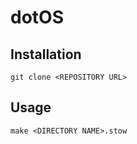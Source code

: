 # dotOS

## Installation

```
git clone <REPOSITORY URL>
```

## Usage

```
make <DIRECTORY NAME>.stow
```
